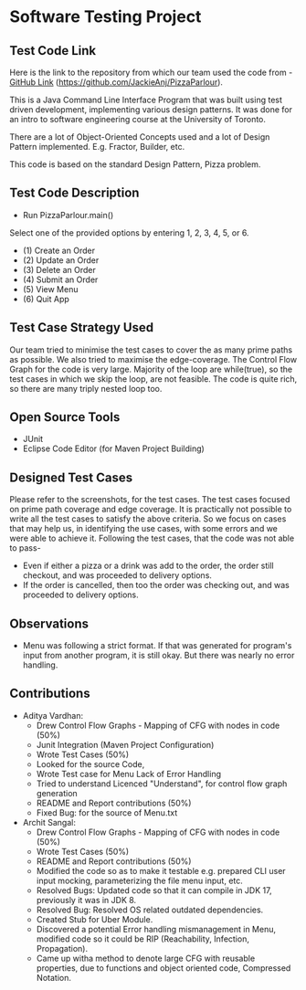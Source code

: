 # Software Testing Project

## Test Code Link
Here is the link to the repository from which our team used the code from - 
[GitHub Link](https://github.com/JackieAnj/PizzaParlour) (https://github.com/JackieAnj/PizzaParlour).

This is a Java Command Line Interface Program that was built using test driven development, implementing various design patterns. It was done for an intro to software engineering course at the University of Toronto.

There are a lot of Object-Oriented Concepts used and a lot of Design Pattern implemented. E.g. Fractor, Builder, etc.

This code is based on the standard Design Pattern, Pizza problem.

## Test Code Description

- Run PizzaParlour.main()

Select one of the provided options by entering 1, 2, 3, 4, 5, or 6. 

-   (1) Create an Order    
-   (2) Update an Order    
-   (3) Delete an Order
-   (4) Submit an Order
-   (5) View Menu
-   (6) Quit App

## Test Case Strategy Used

Our team tried to minimise the test cases to cover the as many prime paths as possible. We also tried to maximise the edge-coverage. The Control Flow Graph for the code is very large. Majority of the loop are while(true), so the test cases in which we skip the loop, are not feasible. The code is quite rich, so there are many triply nested loop too. 

## Open Source Tools
- JUnit
- Eclipse Code Editor (for Maven Project Building)

## Designed Test Cases

Please refer to the screenshots, for the test cases. The test cases focused on prime path coverage and edge coverage. It is practically not possible to write all the test cases to satisfy the above criteria. So we focus on cases that may help us, in identifying the use cases, with some errors and we were able to achieve it. Following the test cases, that the code was not able to pass-

- Even if either a pizza or a drink was add to the order, the order still checkout, and was proceeded to delivery options.
- If the order is cancelled, then too the order was checking out, and was proceeded to delivery options.

## Observations
- Menu was following a strict format. If that was generated for program's input from another program, it is still okay. But there was nearly no error handling.

## Contributions
- Aditya Vardhan: 
	- Drew Control Flow Graphs - Mapping of CFG with nodes in code (50%)
	- Junit Integration (Maven Project Configuration)
	- Wrote Test Cases (50%)
	- Looked for the source Code, 
	- Wrote Test case for Menu Lack of Error Handling
	- Tried to understand Licenced "Understand", for control flow graph generation
	- README and Report  contributions (50%)
    - Fixed Bug: for the source of Menu.txt
- Archit Sangal:
	- Drew Control Flow Graphs - Mapping of CFG with nodes in code (50%)
	- Wrote Test Cases (50%)
	- README and Report  contributions (50%)
	- Modified the code so as to make it testable e.g. prepared CLI user input mocking, parameterizing the file menu input, etc.
    - Resolved Bugs: Updated code so that it can compile in JDK 17, previously it was in JDK 8.
    - Resolved Bug: Resolved OS related outdated dependencies.
    - Created Stub for Uber Module.
    - Discovered a potential Error handling mismanagement in Menu, modified code so it could be RIP (Reachability, Infection, Propagation).
    - Came up witha method to denote large CFG with reusable properties, due to functions and object oriented code, Compressed Notation.
